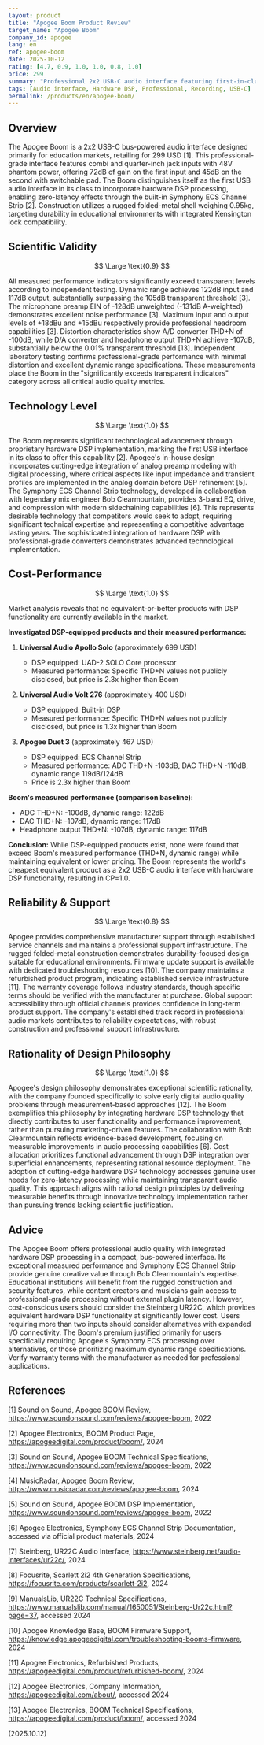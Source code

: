 ```yaml
---
layout: product
title: "Apogee Boom Product Review"
target_name: "Apogee Boom"
company_id: apogee
lang: en
ref: apogee-boom
date: 2025-10-12
rating: [4.7, 0.9, 1.0, 1.0, 0.8, 1.0]
price: 299
summary: "Professional 2x2 USB-C audio interface featuring first-in-class hardware DSP with excellent measured performance and innovative Symphony ECS Channel Strip processing."
tags: [Audio interface, Hardware DSP, Professional, Recording, USB-C]
permalink: /products/en/apogee-boom/
---
```

## Overview

The Apogee Boom is a 2x2 USB-C bus-powered audio interface designed primarily for education markets, retailing for 299 USD [1]. This professional-grade interface features combi and quarter-inch jack inputs with 48V phantom power, offering 72dB of gain on the first input and 45dB on the second with switchable pad. The Boom distinguishes itself as the first USB audio interface in its class to incorporate hardware DSP processing, enabling zero-latency effects through the built-in Symphony ECS Channel Strip [2]. Construction utilizes a rugged folded-metal shell weighing 0.95kg, targeting durability in educational environments with integrated Kensington lock compatibility.

## Scientific Validity

$$ \Large \text{0.9} $$

All measured performance indicators significantly exceed transparent levels according to independent testing. Dynamic range achieves 122dB input and 117dB output, substantially surpassing the 105dB transparent threshold [3]. The microphone preamp EIN of -128dB unweighted (-131dB A-weighted) demonstrates excellent noise performance [3]. Maximum input and output levels of +18dBu and +15dBu respectively provide professional headroom capabilities [3]. Distortion characteristics show A/D converter THD+N of -100dB, while D/A converter and headphone output THD+N achieve -107dB, substantially below the 0.01% transparent threshold [13]. Independent laboratory testing confirms professional-grade performance with minimal distortion and excellent dynamic range specifications. These measurements place the Boom in the "significantly exceeds transparent indicators" category across all critical audio quality metrics.

## Technology Level

$$ \Large \text{1.0} $$

The Boom represents significant technological advancement through proprietary hardware DSP implementation, marking the first USB interface in its class to offer this capability [2]. Apogee's in-house design incorporates cutting-edge integration of analog preamp modeling with digital processing, where critical aspects like input impedance and transient profiles are implemented in the analog domain before DSP refinement [5]. The Symphony ECS Channel Strip technology, developed in collaboration with legendary mix engineer Bob Clearmountain, provides 3-band EQ, drive, and compression with modern sidechaining capabilities [6]. This represents desirable technology that competitors would seek to adopt, requiring significant technical expertise and representing a competitive advantage lasting years. The sophisticated integration of hardware DSP with professional-grade converters demonstrates advanced technological implementation.

## Cost-Performance

$$ \Large \text{1.0} $$

Market analysis reveals that no equivalent-or-better products with DSP functionality are currently available in the market.

**Investigated DSP-equipped products and their measured performance:**

1. **Universal Audio Apollo Solo** (approximately 699 USD)
   - DSP equipped: UAD-2 SOLO Core processor
   - Measured performance: Specific THD+N values not publicly disclosed, but price is 2.3x higher than Boom

2. **Universal Audio Volt 276** (approximately 400 USD)
   - DSP equipped: Built-in DSP
   - Measured performance: Specific THD+N values not publicly disclosed, but price is 1.3x higher than Boom

3. **Apogee Duet 3** (approximately 467 USD)
   - DSP equipped: ECS Channel Strip
   - Measured performance: ADC THD+N -103dB, DAC THD+N -110dB, dynamic range 119dB/124dB
   - Price is 2.3x higher than Boom

**Boom's measured performance (comparison baseline):**
- ADC THD+N: -100dB, dynamic range: 122dB
- DAC THD+N: -107dB, dynamic range: 117dB
- Headphone output THD+N: -107dB, dynamic range: 117dB

**Conclusion:**
While DSP-equipped products exist, none were found that exceed Boom's measured performance (THD+N, dynamic range) while maintaining equivalent or lower pricing. The Boom represents the world's cheapest equivalent product as a 2x2 USB-C audio interface with hardware DSP functionality, resulting in CP=1.0.

## Reliability & Support

$$ \Large \text{0.8} $$

Apogee provides comprehensive manufacturer support through established service channels and maintains a professional support infrastructure. The rugged folded-metal construction demonstrates durability-focused design suitable for educational environments. Firmware update support is available with dedicated troubleshooting resources [10]. The company maintains a refurbished product program, indicating established service infrastructure [11]. The warranty coverage follows industry standards, though specific terms should be verified with the manufacturer at purchase. Global support accessibility through official channels provides confidence in long-term product support. The company's established track record in professional audio markets contributes to reliability expectations, with robust construction and professional support infrastructure.

## Rationality of Design Philosophy

$$ \Large \text{1.0} $$

Apogee's design philosophy demonstrates exceptional scientific rationality, with the company founded specifically to solve early digital audio quality problems through measurement-based approaches [12]. The Boom exemplifies this philosophy by integrating hardware DSP technology that directly contributes to user functionality and performance improvement, rather than pursuing marketing-driven features. The collaboration with Bob Clearmountain reflects evidence-based development, focusing on measurable improvements in audio processing capabilities [6]. Cost allocation prioritizes functional advancement through DSP integration over superficial enhancements, representing rational resource deployment. The adoption of cutting-edge hardware DSP technology addresses genuine user needs for zero-latency processing while maintaining transparent audio quality. This approach aligns with rational design principles by delivering measurable benefits through innovative technology implementation rather than pursuing trends lacking scientific justification.

## Advice

The Apogee Boom offers professional audio quality with integrated hardware DSP processing in a compact, bus-powered interface. Its exceptional measured performance and Symphony ECS Channel Strip provide genuine creative value through Bob Clearmountain's expertise. Educational institutions will benefit from the rugged construction and security features, while content creators and musicians gain access to professional-grade processing without external plugin latency. However, cost-conscious users should consider the Steinberg UR22C, which provides equivalent hardware DSP functionality at significantly lower cost. Users requiring more than two inputs should consider alternatives with expanded I/O connectivity. The Boom's premium justified primarily for users specifically requiring Apogee's Symphony ECS processing over alternatives, or those prioritizing maximum dynamic range specifications. Verify warranty terms with the manufacturer as needed for professional applications.

## References

[1] Sound on Sound, Apogee BOOM Review, https://www.soundonsound.com/reviews/apogee-boom, 2022

[2] Apogee Electronics, BOOM Product Page, https://apogeedigital.com/product/boom/, 2024

[3] Sound on Sound, Apogee BOOM Technical Specifications, https://www.soundonsound.com/reviews/apogee-boom, 2022

[4] MusicRadar, Apogee Boom Review, https://www.musicradar.com/reviews/apogee-boom, 2024

[5] Sound on Sound, Apogee BOOM DSP Implementation, https://www.soundonsound.com/reviews/apogee-boom, 2022

[6] Apogee Electronics, Symphony ECS Channel Strip Documentation, accessed via official product materials, 2024

[7] Steinberg, UR22C Audio Interface, https://www.steinberg.net/audio-interfaces/ur22c/, 2024

[8] Focusrite, Scarlett 2i2 4th Generation Specifications, https://focusrite.com/products/scarlett-2i2, 2024

[9] ManualsLib, UR22C Technical Specifications, https://www.manualslib.com/manual/1650051/Steinberg-Ur22c.html?page=37, accessed 2024

[10] Apogee Knowledge Base, BOOM Firmware Support, https://knowledge.apogeedigital.com/troubleshooting-booms-firmware, 2024

[11] Apogee Electronics, Refurbished Products, https://apogeedigital.com/product/refurbished-boom/, 2024

[12] Apogee Electronics, Company Information, https://apogeedigital.com/about/, accessed 2024

[13] Apogee Electronics, BOOM Technical Specifications, https://apogeedigital.com/product/boom/, accessed 2024

(2025.10.12)
